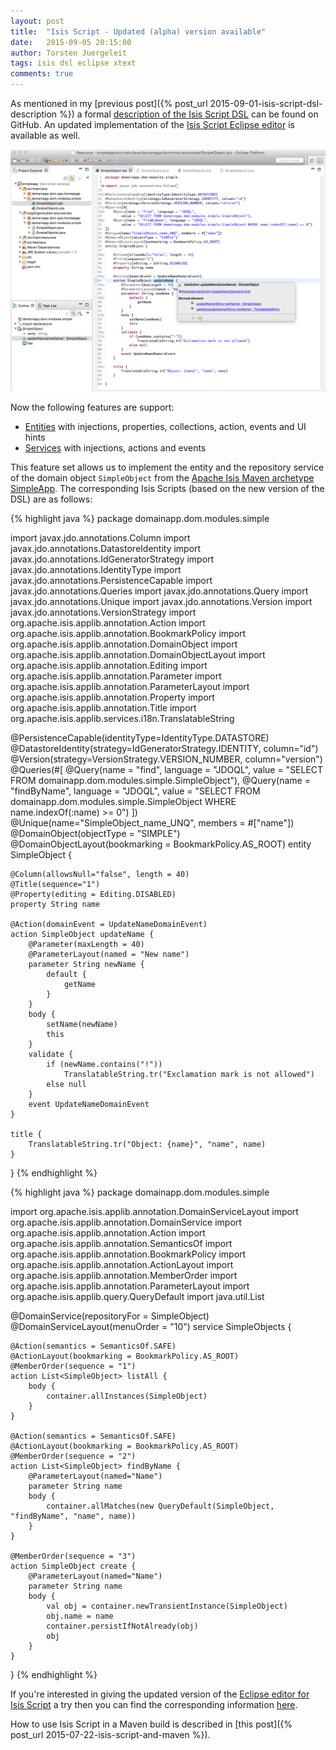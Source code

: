 ```yaml
---
layout: post
title:  "Isis Script - Updated (alpha) version available"
date:   2015-09-05 20:15:00
author: Torsten Juergeleit
tags: isis dsl eclipse xtext
comments: true
---
```

As mentioned in my [previous post]({% post_url 2015-09-01-isis-script-dsl-description %}) a formal [description of the Isis Script DSL](https://github.com/vaulttec/isis-script/blob/develop/dsl.md) can be found on GitHub. An updated implementation of the [Isis Script Eclipse editor](https://github.com/vaulttec/isis-script#the-eclipse-dsl-editor) is available as well.

![Isis Script DSL Editor](/images/2015-09-05-isis-script-updated-alpha-version/simpleobject-dsl-editor.png)

Now the following features are support:

 * [Entities](https://github.com/vaulttec/isis-script/blob/develop/dsl.md#entities) with injections, properties, collections, action, events and UI hints
 * [Services](https://github.com/vaulttec/isis-script/blob/develop/dsl.md#services) with injections, actions and events

This feature set allows us to implement the entity and the repository service of the domain object `SimpleObject` from the [Apache Isis Maven archetype SimpleApp](http://isis.apache.org/guides/ug.html#_ug_getting-started_simpleapp-archetype). The corresponding Isis Scripts (based on the new version of the DSL) are as follows:

{% highlight java %}
package domainapp.dom.modules.simple

import javax.jdo.annotations.Column
import javax.jdo.annotations.DatastoreIdentity
import javax.jdo.annotations.IdGeneratorStrategy
import javax.jdo.annotations.IdentityType
import javax.jdo.annotations.PersistenceCapable
import javax.jdo.annotations.Queries
import javax.jdo.annotations.Query
import javax.jdo.annotations.Unique
import javax.jdo.annotations.Version
import javax.jdo.annotations.VersionStrategy
import org.apache.isis.applib.annotation.Action
import org.apache.isis.applib.annotation.BookmarkPolicy
import org.apache.isis.applib.annotation.DomainObject
import org.apache.isis.applib.annotation.DomainObjectLayout
import org.apache.isis.applib.annotation.Editing
import org.apache.isis.applib.annotation.Parameter
import org.apache.isis.applib.annotation.ParameterLayout
import org.apache.isis.applib.annotation.Property
import org.apache.isis.applib.annotation.Title
import org.apache.isis.applib.services.i18n.TranslatableString

@PersistenceCapable(identityType=IdentityType.DATASTORE)
@DatastoreIdentity(strategy=IdGeneratorStrategy.IDENTITY, column="id")
@Version(strategy=VersionStrategy.VERSION_NUMBER, column="version")
@Queries(#[
	@Query(name = "find", language = "JDOQL",
		value = "SELECT FROM domainapp.dom.modules.simple.SimpleObject"),
	@Query(name = "findByName", language = "JDOQL",
		value = "SELECT FROM domainapp.dom.modules.simple.SimpleObject WHERE name.indexOf(:name) >= 0")
])
@Unique(name="SimpleObject_name_UNQ", members = #["name"])
@DomainObject(objectType = "SIMPLE")
@DomainObjectLayout(bookmarking = BookmarkPolicy.AS_ROOT)
entity SimpleObject {

	@Column(allowsNull="false", length = 40)
	@Title(sequence="1")
	@Property(editing = Editing.DISABLED)
	property String name

	@Action(domainEvent = UpdateNameDomainEvent)
	action SimpleObject updateName {
		@Parameter(maxLength = 40)
		@ParameterLayout(named = "New name")
		parameter String newName {
			default {
				getName
			}
		}
		body {
			setName(newName)
			this
		}
		validate {
			if (newName.contains("!"))
				TranslatableString.tr("Exclamation mark is not allowed")
			else null
		}
		event UpdateNameDomainEvent
	}

	title {
		TranslatableString.tr("Object: {name}", "name", name)
	}
}
{% endhighlight %}

{% highlight java %}
package domainapp.dom.modules.simple

import org.apache.isis.applib.annotation.DomainServiceLayout
import org.apache.isis.applib.annotation.DomainService
import org.apache.isis.applib.annotation.Action
import org.apache.isis.applib.annotation.SemanticsOf
import org.apache.isis.applib.annotation.BookmarkPolicy
import org.apache.isis.applib.annotation.ActionLayout
import org.apache.isis.applib.annotation.MemberOrder
import org.apache.isis.applib.annotation.ParameterLayout
import org.apache.isis.applib.query.QueryDefault
import java.util.List

@DomainService(repositoryFor = SimpleObject)
@DomainServiceLayout(menuOrder = "10")
service SimpleObjects {

	@Action(semantics = SemanticsOf.SAFE)
	@ActionLayout(bookmarking = BookmarkPolicy.AS_ROOT)
	@MemberOrder(sequence = "1")
	action List<SimpleObject> listAll {
		body {
			container.allInstances(SimpleObject)
		}
	}

	@Action(semantics = SemanticsOf.SAFE)
	@ActionLayout(bookmarking = BookmarkPolicy.AS_ROOT)
	@MemberOrder(sequence = "2")
	action List<SimpleObject> findByName {
		@ParameterLayout(named="Name") 
		parameter String name
		body {
			container.allMatches(new QueryDefault(SimpleObject, "findByName", "name", name))
		}
	}

	@MemberOrder(sequence = "3")
	action SimpleObject create {
		@ParameterLayout(named="Name")
		parameter String name
		body {
			val obj = container.newTransientInstance(SimpleObject)
			obj.name = name
			container.persistIfNotAlready(obj)
			obj
		}
	}
}
{% endhighlight %}

If you're interested in giving the updated version of the [Eclipse editor for Isis Script](https://github.com/vaulttec/isis-script#the-eclipse-dsl-editor) a try then you can find the corresponding information [here](https://github.com/vaulttec/isis-script#installation).

How to use Isis Script in a Maven build is described in [this post]({% post_url 2015-07-22-isis-script-and-maven %}).

